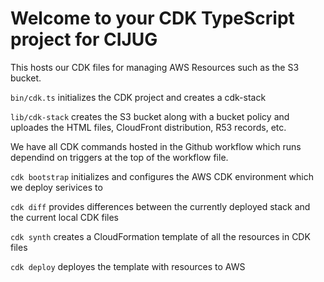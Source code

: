 # Welcome to your CDK TypeScript project for CIJUG

This hosts our CDK files for managing AWS Resources such as the S3 bucket.

`bin/cdk.ts` initializes the CDK project and creates a cdk-stack

`lib/cdk-stack` creates the S3 bucket along with a bucket policy and uploades the HTML files, CloudFront distribution, R53 records, etc.



We have all CDK commands hosted in the Github workflow which runs dependind on triggers at the top of the workflow file.

`cdk bootstrap` initializes and configures the AWS CDK environment which we deploy serivices to

`cdk diff` provides differences between the currently deployed stack and the current local CDK files

`cdk synth` creates a CloudFormation template of all the resources in CDK files

`cdk deploy` deployes the template with resources to AWS